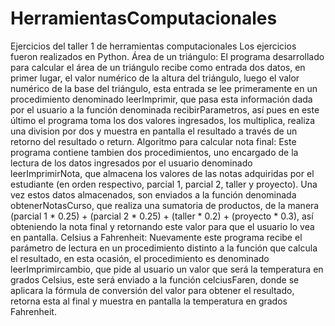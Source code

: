 # HerramientasComputacionales
Ejercicios del taller 1 de herramientas computacionales
Los ejercicios fueron realizados en Python.
Área de un triángulo:
El programa desarrollado para calcular el área de un triángulo recibe como entrada dos datos, en primer lugar, el valor numérico de la altura del triángulo, luego el valor numérico de la base del triángulo, esta entrada se lee primeramente en un procedimiento denominado leerImprimir, que pasa esta información dada por el usuario a la función denominada recibirParametros, así pues en este último el programa toma los dos valores ingresados, los multiplica, realiza una division por dos y muestra en pantalla el resultado a través de un retorno del resultado o return.
Algoritmo para calcular nota final:
Este programa contiene tambien dos procedimientos, uno encargado de la lectura de los datos ingresados por el usuario denominado leerImprimirNota, que almacena los valores de las notas adquiridas por el estudiante (en orden respectivo, parcial 1, parcial 2, taller y proyecto). Una vez estos datos almacenados, son enviados a la función denominada obtenerNotasCurso, que realiza una sumatoria de productos, de la manera (parcial 1 * 0.25) + (parcial 2 * 0.25) + (taller * 0.2) + (proyecto * 0.3), así obteniendo la nota final y retornando este valor para que el usuario lo vea en pantalla.
Celsius a Fahrenheit:
Nuevamente este programa recibe el parámetro de lectura en un procedimiento distinto a la función que calcula el resultado, en esta ocasión, el procedimiento es denominado leerImprimircambio, que pide al usuario un valor que será la temperatura en grados Celsius, este será enviado a la función celciusFaren, donde se aplicara la fórmula de conversión del valor para obtener el resultado, retorna esta al final y muestra en pantalla la temperatura en grados Fahrenheit.
